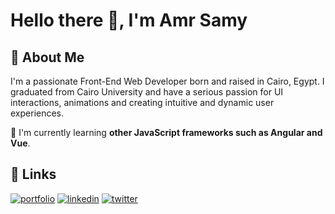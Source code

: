 # Hello there 👋, I'm Amr Samy


## 🚀 About Me
I'm a passionate Front-End Web Developer born and raised in Cairo, Egypt. I graduated from Cairo University and have a serious passion for UI interactions, animations and creating intuitive and dynamic user experiences.

🧠 I'm currently learning **other JavaScript frameworks such as Angular and Vue**.

## 🔗 Links
[![portfolio](https://img.shields.io/badge/my_portfolio-000?style=for-the-badge&logo=ko-fi&logoColor=white)](https://amrsamy.netlify.app/)
[![linkedin](https://img.shields.io/badge/linkedin-0A66C2?style=for-the-badge&logo=linkedin&logoColor=white)](https://www.linkedin.com/in/3mrsamy/)
[![twitter](https://img.shields.io/badge/twitter-1DA1F2?style=for-the-badge&logo=twitter&logoColor=white)](https://twitter.com/IamBigBanana19)
